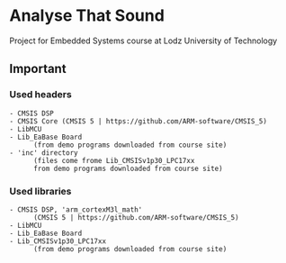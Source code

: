 # Analyse That Sound

Project for Embedded Systems course at Lodz University of Technology

## Important

### Used headers
    - CMSIS DSP
    - CMSIS Core (CMSIS 5 | https://github.com/ARM-software/CMSIS_5)
    - LibMCU
    - Lib_EaBase Board
          (from demo programs downloaded from course site)
    - 'inc' directory
          (files come frome Lib_CMSISv1p30_LPC17xx
          from demo programs downloaded from course site)

### Used libraries
    - CMSIS DSP, 'arm_cortexM3l_math'
          (CMSIS 5 | https://github.com/ARM-software/CMSIS_5)
    - LibMCU
    - Lib_EaBase Board
    - Lib_CMSISv1p30_LPC17xx
          (from demo programs downloaded from course site)
